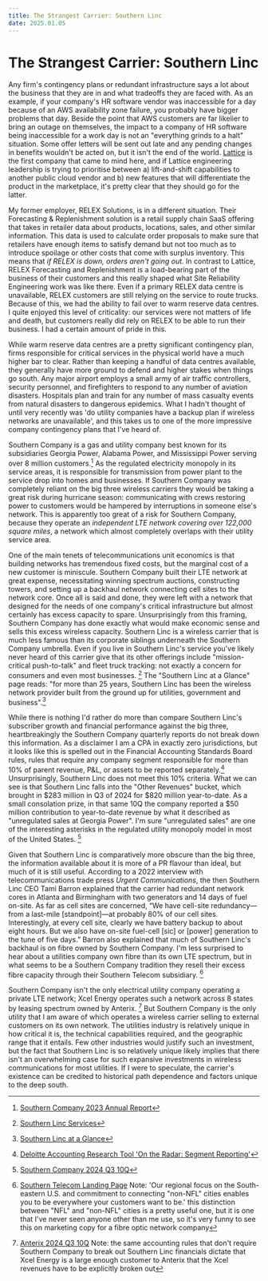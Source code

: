 ```yaml
---
title: The Strangest Carrier: Southern Linc
date: 2025.01.05
---
```

# The Strangest Carrier: Southern Linc

Any firm's contingency plans or redundant infrastructure says a lot about the business that they are in and what tradeoffs they are faced with. As an example, if your company's HR software vendor was inaccessible for a day because of an AWS availability zone failure, you probably have bigger problems that day. Beside the point that AWS customers are far likelier to bring an outage on themselves, the impact to a company of HR software being inaccessible for a work day is not an "everything grinds to a halt" situation. Some offer letters will be sent out late and any pending changes in benefits wouldn't be acted on, but it isn't the end of the world. [Lattice](https://lattice.com/) is the first company that came to mind here, and if Lattice engineering leadership is trying to prioritise between a) lift-and-shift capabilities to another public cloud vendor and b) new features that will differentiate the product in the marketplace, it's pretty clear that they should go for the latter.

My former employer, RELEX Solutions, is in a different situation. Their Forecasting & Replenishment solution is a retail supply chain SaaS offering that takes in retailer data about products, locations, sales, and other similar information. This data is used to calculate order proposals to make sure that retailers have enough items to satisfy demand but not too much as to introduce spoilage or other costs that come with surplus inventory. This means that _if RELEX is down, orders aren't going out_. In contrast to Lattice, RELEX Forecasting and Replenishment is a load-bearing part of the business of their customers and this really shaped what Site Reliability Engineering work was like there. Even if a primary RELEX data centre is unavailable, RELEX customers are still relying on the service to route trucks. Because of this, we had the ability to fail over to warm reserve data centres. I quite enjoyed this level of criticality: our services were not matters of life and death, but customers really did rely on RELEX to be able to run their business. I had a certain amount of pride in this.

While warm reserve data centres are a pretty significant contingency plan, firms responsible for critical services in the physical world have a much higher bar to clear. Rather than keeping a handful of data centres available, they generally have more ground to defend and higher stakes when things go south. Any major airport employs a small army of air traffic controllers, security personnel, and firefighters to respond to any number of aviation disasters. Hospitals plan and train for any number of mass casualty events from natural disasters to dangerous epidemics. What I hadn't thought of until very recently was 'do utility companies have a backup plan if wireless networks are unavailable', and this takes us to one of the more impressive company contingency plans that I've heard of.

Southern Company is a gas and utility company best known for its subsidiaries Georgia Power, Alabama Power, and Mississippi Power serving over 8 million customers.[^southern-company-report] As the regulated electricity monopoly in its service areas, it is responsible for transmission from power plant to the service drop into homes and businesses. If Southern Company was completely reliant on the big three wireless carriers they would be taking a great risk during hurricane season: communicating with crews restoring power to customers would be hampered by interruptions in someone else's network. This is apparently too great of a risk for Southern Company, because they operate an _independent LTE network covering over 122,000 square miles_, a network which almost completely overlaps with their utility service area.

One of the main tenets of telecommunications unit economics is that building networks has tremendous fixed costs, but the marginal cost of a new customer is miniscule. Southern Company built their LTE network at great expense, necessitating winning spectrum auctions, constructing towers, and setting up a backhaul network connecting cell sites to the network core. Once all is said and done, they were left with a network that designed for the needs of one company's critical infrastructure but almost certainly has excess capacity to spare. Unsurprisingly from this framing, Southern Company has done exactly what would make economic sense and sells this excess wireless capacity. Southern Linc is a wireless carrier that is much less famous than its corporate siblings underneath the Southern Company umbrella. Even if you live in Southern Linc's service you've likely never heard of this carrier give that  its other offerings include "mission-critical push-to-talk" and fleet truck tracking: not exactly a concern for consumers and even most businesses. [^southern-linc-services] The "Southern Linc at a Glance" page reads: "for more than 25 years, Southern Linc has been the wireless network provider built from the ground up for utilities, government and business".[^southern-linc-at-a-glance]

While there is nothing I'd rather do more than compare Southern Linc's subscriber growth and financial performance against the big three, heartbreakingly the Southern Company quarterly reports do not break down this information. As a disclaimer I am a CPA in exactly zero jurisdictions, but it looks like this is spelled out in the Financial Accounting Standards Board rules, rules that require any company segment responsible for more than 10% of parent revenue, P&L, or assets to be reported separately.[^deloitte-asc-280] Unsurprisingly, Southern Linc does not meet this 10% criteria. What we can see is that Southern Linc falls into the "Other Revenues" bucket, which brought in $283 million in Q3 of 2024 for $820 million year-to-date. As a small consolation prize, in that same 10Q the company reported a $50 million contribution to year-to-date revenue by what it described as "unregulated sales at Georgia Power". I'm sure "unregulated sales" are one of the interesting asterisks in the regulated utility monopoly model in most of the United States. [^so-2024-Q3-10Q]

Given that Southern Linc is comparatively more obscure than the big three, the information available about it is more of a PR flavour than ideal, but much of it is still useful. According to a 2022 interview with telecommunications trade press _Urgent Communications_, the then Southern Linc CEO Tami Barron explained that the carrier had redundant network cores in Atlanta and Birmingham with two generators and 14 days of fuel on-site. As far as cell sites are concerned, “We have cell-site redundancy—from a last-mile \[standpoint\]—at probably 80% of our cell sites. Interestingly, at every cell site, clearly we have battery backup to about eight hours. But we also have on-site fuel-cell \[sic\] or \[power\] generation to the tune of five days.” Barron also explained that much of Southern Linc's backhaul is on fibre owned by Southern Company. I'm less surprised to hear about a utilities company own fibre than its own LTE spectrum, but in what seems to be a Southern Company tradition they resell their excess fibre capacity through their Southern Telecom subsidiary. [^southern-telecom]

Southern Company isn't the only electrical utility company operating a private LTE network; Xcel Energy operates such a network across 8 states by leasing spectrum owned by Anterix. [^atex-2024-Q3-10Q] But Southern Company is the only utility that I am aware of which operates a wireless carrier selling to external customers on its own network. The utilities industry is relatively unique in how critical it is, the technical capabilities required, and the geographic range that it entails. Few other industries would justify such an investment, but the fact that Southern Linc is so relatively unique likely implies that there isn't an overwhelming case for such expansive investments in wireless communications for most utilities. If I were to speculate, the carrier's existence can be credited to historical path dependence and factors unique to the deep south.

[^southern-company-report]: [Southern Company 2023 Annual Report](https://s27.q4cdn.com/273397814/files/doc_financials/2023/ar/2023-annual-report.pdf)

[^southern-linc-services]: [Southern Linc Services](https://www.southernlinc.com/services/)

[^southern-linc-at-a-glance]: [Southern Linc at a Glance](https://www.southernlinc.com/pressroom/company.aspx)

[^deloitte-asc-280]: [Deloitte Accounting Research Tool 'On the Radar: Segment Reporting'](https://dart.deloitte.com/USDART/home/publications/deloitte/on-the-radar/segment-reporting)

[^so-2024-Q3-10Q]: [Southern Company 2024 Q3 10Q](https://d18rn0p25nwr6d.cloudfront.net/CIK-0000092122/7b5aa5c3-65a1-46f4-a186-b63385f82e11.pdf)

[^barron-interview]: [Urgent Communications "Southern Linc CEO says utilities, critical entities at ‘inflection point’ on private LTE", published April 8, 2022](https://urgentcomm.com/critical-infrastructure/southern-linc-ceo-says-utilities-critical-entities-at-inflection-point-on-private-lte)

[^southern-telecom]: [Southern Telecom Landing Page](https://www.southern-telecom.com/) Note: 'Our regional focus on the South-eastern U.S. and commitment to connecting "non-NFL" cities enables you to be everywhere your customers want to be.' this distinction between "NFL" and "non-NFL" cities is a pretty useful one, but it is one that I've never seen anyone other than me use, so it's very funny to see this on marketing copy for a fibre optic network company

[^atex-2024-Q3-10Q]: [Anterix 2024 Q3 10Q](https://investors.anterix.com/static-files/59fbfbd0-69de-4929-9136-c7b3af787d71) Note: the same accounting rules that don't require Southern Company to break out Southern Linc financials dictate that Xcel Energy is a large enough customer to Anterix that the Xcel revenues have to be explicitly broken out
